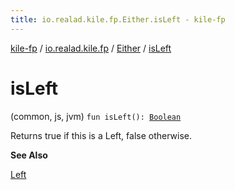 ```yaml
---
title: io.realad.kile.fp.Either.isLeft - kile-fp
---
```


[kile-fp](../../index.html) / [io.realad.kile.fp](../index.html) / [Either](index.html) / [isLeft](./is-left.html)

# isLeft

(common, js, jvm) `fun isLeft(): `[`Boolean`](https://kotlinlang.org/api/latest/jvm/stdlib/kotlin/-boolean/index.html)

Returns true if this is a Left, false otherwise.

**See Also**

[Left](-left/index.html#io.realad.kile.fp.Either.Left)

